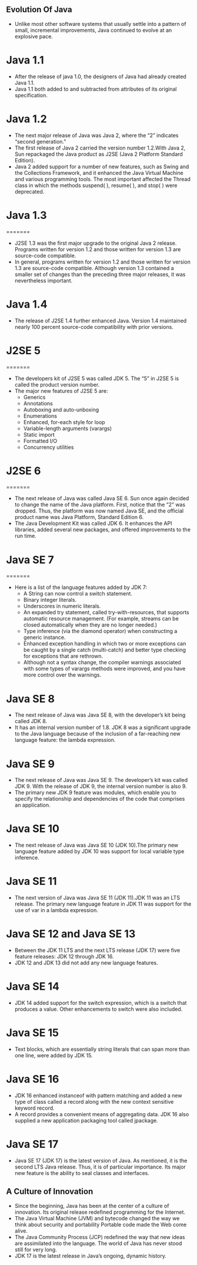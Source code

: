 
## Evolution Of Java
- Unlike most other software systems that usually settle into a pattern of small, incremental improvements, Java continued to evolve at an explosive pace. 
# Java 1.1
- After the release of java 1.0, the designers of Java had already created Java 1.1. 
- Java 1.1 both added to and subtracted from attributes of its original specification.
# Java 1.2
- The next major release of Java was Java 2, where the “2” indicates “second generation.”
- The first release of Java 2 carried the version number 1.2.With Java 2, Sun repackaged the Java product as J2SE (Java 2 Platform Standard Edition).
- Java 2 added support for a number of new features, such as Swing and the Collections Framework, and it enhanced the Java Virtual Machine and various programming tools. The most important affected the Thread class in which the methods suspend( ), resume( ), and stop( ) were deprecated.
# Java 1.3
=======
- J2SE 1.3 was the first major upgrade to the original Java 2 release. 
Programs written for version 1.2 and those written for version 1.3 are source-code compatible.
- In general, programs written for version 1.2 and those written for version 1.3 are source-code 
compatible. Although version 1.3 contained a smaller set of changes than the preceding three 
major releases, it was nevertheless important.

# Java 1.4
- The release of J2SE 1.4 further enhanced Java. Version 1.4 maintained nearly 100 percent source-code compatibility with prior versions.
# J2SE 5
=======
- The developers kit of J2SE 5 was called JDK 5.
The “5” in J2SE 5 is called the product version number.
- The major new features of J2SE 5 are:
  - Generics 
  - Annotations 
  - Autoboxing and auto-unboxing 
  - Enumerations 
  - Enhanced, for-each style for loop 
  - Variable-length arguments (varargs) 
  - Static import 
  - Formatted I/O 
  - Concurrency utilities
# J2SE 6
=======

- The next release of Java was called Java SE 6. Sun once again decided to change the name 
of the Java platform. First, notice that the “2” was dropped. Thus, the platform was now 
named Java SE, and the official product name was Java Platform, Standard Edition 6.
- The Java Development Kit was called JDK 6. It enhances the API libraries, added 
several new packages, and offered improvements to the run time.
# Java SE 7
=======
- Here is a list of the language features added by JDK 7:
  - A String can now control a switch statement. 
  - Binary integer literals. 
  - Underscores in numeric literals. 
  - An expanded try statement, called try-with-resources, that supports automatic resource management. (For example, streams can be closed automatically when they are no longer needed.) 
  - Type inference (via the diamond operator) when constructing a generic instance. 
  - Enhanced exception handling in which two or more exceptions can be caught by a single catch (multi-catch) and better type checking for exceptions that are rethrown. 
  - Although not a syntax change, the compiler warnings associated with some types of varargs methods were improved, and you have more control over the warnings.
# Java SE 8
- The next release of Java was Java SE 8, with the developer’s kit being called JDK 8. 
- It has an internal version number of 1.8. JDK 8 was a significant upgrade to the Java language because of the inclusion of a far-reaching new language feature: the lambda expression.
# Java SE 9
- The next release of Java was Java SE 9. The developer’s kit was called JDK 9. With the release of JDK 9, the internal version number is also 9.
- The primary new JDK 9 feature was modules, which enable you to specify the relationship and dependencies of the code that comprises an application.
# Java SE 10
- The next release of Java was Java SE 10 (JDK 10).The primary new language feature added by JDK 10 was support for local variable type inference.
# Java SE 11
- The next version of Java was Java SE 11 (JDK 11).JDK 11 was an LTS release. The primary new language feature in JDK 11 was support for the use of var in a lambda expression. 
# Java SE 12 and Java SE 13
- Between the JDK 11 LTS and the next LTS release (JDK 17) were five feature releases: JDK 12 through JDK 16.
- JDK 12 and JDK 13 did not add any new language features.
# Java SE 14
- JDK 14 added support for the switch expression, which is a switch that produces a value. Other 
enhancements to switch were also included.
# Java SE 15
- Text blocks, which are essentially string literals that can span more than one line, were added by JDK 15.
# Java SE 16
- JDK 16 enhanced instanceof with pattern matching and added a new type of class called a record along with the new context sensitive keyword record. 
- A record provides a convenient means of aggregating data. JDK 16 also supplied a new application packaging tool called jpackage.
# Java SE 17
- Java SE 17 (JDK 17) is the latest version of Java. As mentioned, it is the second LTS Java release. Thus, it is of particular importance. Its major new feature is the ability to seal classes and interfaces.
## A Culture of Innovation
- Since the beginning, Java has been at the center of a culture of innovation. Its original release 
redefined programming for the Internet. 
- The Java Virtual Machine (JVM) and bytecode changed the way we think about security and portability Portable code made the Web come alive. 
- The Java Community Process (JCP) redefined the way that new ideas are assimilated into the language. The world of Java has never stood still for very long. 
- JDK 17 is the latest release in Java’s ongoing, dynamic history.
